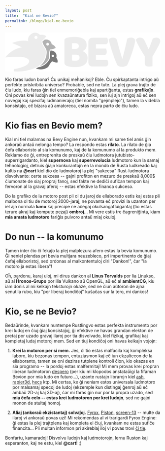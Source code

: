 ```yaml
---
layout: post
title:  "Kial ne Bevio?"
permalink: /blogo/kial-ne-bevio
---
```


![bevy_logo_dark](/assets/blogo/kial-ne-bevio/bevy_logo_dark.svg)



Kio faras ludon bona? Ĉu unikaj meĥanikoj? Eble. Ĉu spirkaptanta intrigo aŭ perfekte priskribita universo? Probable, sed ne tute. La plej grava trajto de ĉiu ludo, kiu faras ĝin tiel enmemoriĝebla kaj apartiĝanta, estas **grafikaĵo**. Oni povas krei ludojn sen kvazaŭnatura fiziko, sen iuj ajn intrigoj aŭ eĉ sen novegaj kaj specifaj ludmanieraĵoj (tiel nomita "gejmplejo"), tamen la videbla konsistaĵo, eĉ bizara aŭ amatoreca, estas nepra parto de ĉiu ludo.

# Kio fias en Bevio mem?

Kial mi tiel malamas na Bevy Engine nun, kvankam mi same tiel amis ĝin ankoraŭ antaŭ nelonga tempo? La respondo estas **rilato**. La rilato de ĝia ĉefa ellaboristo al sia komunumo, kaj de la komunumo al la produkto mem. Reklamo de ĝi, entreprenita de preskaŭ ĉiu ludmotora jutubisto-superrigardanto, kiel **supernova** kaj **superrevolucia** ludmotoro kun la samaj teĥnologioj, detruis ĝiajn konkurantojn en la mondo de Rusta ludkreado kaj kultis na **@cart** kiel ~~dio de ludmotoroj~~ la plej "sukcesa" Rust-ludmotora disvolvanto: certe sukcesa -- gajni profiton en mezuro de preskaŭ 8,000$ ĉiumonate de siaj propraj fanoj, sed fakte ne dediĉi sufiĉan tempon kaj fervoron al la gravaj aferoj -- estas efektive la financa sukceso.

Do la grafiko de la motoro post pli ol du jaroj de ellaborado estis kaj estas pli malbona ol tiu de motoroj 2000-jaraj, ne povanta eĉ provizi la uzanton per iel ajn normala **lumo** kaj precipe ne aĉegaj okulsangafluigantaj (tio estas terure akraj kaj kompute pezaj) **ombroj**... Mi vere estis tre ĉagreniĝinta, kiam **mia amata ludmotoro** fariĝis pulvoro antaŭ miaj okuloj.

# Do nun -- la komunumo

Tamen inter ĉio ĉi fekaĵo la plej malplezura afero estas la bevia komunumo. Ĝi neniel plendas pri bevia multjara neuzebleco, pri impertinento de ĝiaj ĉefaj ellaboristoj, sed ordonas al malkontentuloj diri "Dankon!", ĉar "la motoro ja estas libera"!

Oĥ, pardonu, karaj uloj, mi dirus dankon al **Linus Torvalds** por lia Linukso, aŭ al **Ĥronos-Grupo** por ilia Vulkano aŭ OpenGL, aŭ eĉ al **ambientCG**, kiu iam donis al mi kelkajn teksturojn okaze, sed ne ĉiun aŭtoron de ajna senutila rubo, kiu "por liberaj kondiĉoj" kuŝaĉas sur la tero, mi dankos! 

# Kio, se ne Bevio?

Bedaŭrinde, kvankam nuntempe Rustlingvo estas perfekta instrumento por krei ludoj en ĉiuj ĝiaj konsistaĵoj, ĝi efektive ne havas grandan elekton de pretaj por uzado gravaj ilaroj por tia disvolvado, kiel fizikaj, grafikaj kaj kompletaj ludaj motoroj mem. Sed en tiuj kondiĉoj oni havas kelkajn vojojn:

1. **Krei la motoron per si mem.** Jes, ĉi tio estas malfacila kaj kompleksa laboro, kiu bezonas tempon, entuziasmon kaj eĉ iun ekzaltecon de la ellaboranto, tamen se oni deziras tutplene kontroli ĉion, kio okazas en sia programo -- la pordoj estas malfermitaj! Mi mem provas krei propran liberan ludmotoron [despero](/despero) (per kiu mi klopodos anstataŭigi la fifaman Bevion por mia ludo en futuro...), uzante rustajn librarojn kiel [ash](https://crates.io/crates/ash/), [rapier3d](https://crates.io/crates/rapier3d), [hecs](https://crates.io/crates/hecs) ktp. Mi certas, ke ĝi neniam estos universala ludmotoro por malsamaj specoj de ludoj (ekzemple kun distingaj ĝenroj aŭ eĉ ambaŭ 2D-aj kaj 3D-aj), ĉar mi faras ĝin nur por la propra uzado, sed **mia ĉefa celo -- estas krei ludmotoron por krei ludojn**, sed ne gajni monon de stultaj homoj.

2. **Aliaj (ankoraŭ ekzistantaj) solvaĵoj.** [Fyrox](https://fyrox.rs/), [Piston](https://www.piston.rs/), [screen-13](https://github.com/attackgoat/screen-13) -- multe da ilaroj vi ankoraŭ povas uzi! Mi rekomendas al vi trarigardi Fyrox Engine: ĝi estas la plej trajtplena kaj kompleta el ĉiuj, kvankam ne estas sufiĉe financita... Pli multan informon pri akireblaj iloj vi povas trovi [ĉi tie](https://arewegameyet.rs/).

Bonfartu, kamaradoj! Disvolvu ludojn kaj ludmotorojn, lernu Ruston kaj esperanton, kaj ne estu, kiel **@cart**! ;)
